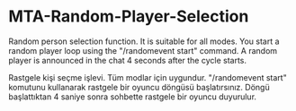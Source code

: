 # MTA-Random-Player-Selection
Random person selection function. It is suitable for all modes.
You start a random player loop using the "/randomevent start" command.
A random player is announced in the chat 4 seconds after the cycle starts.


Rastgele kişi seçme işlevi. Tüm modlar için uygundur.
"/randomevent start" komutunu kullanarak rastgele bir oyuncu döngüsü başlatırsınız.
Döngü başlattıktan 4 saniye sonra sohbette rastgele bir oyuncu duyurulur.
